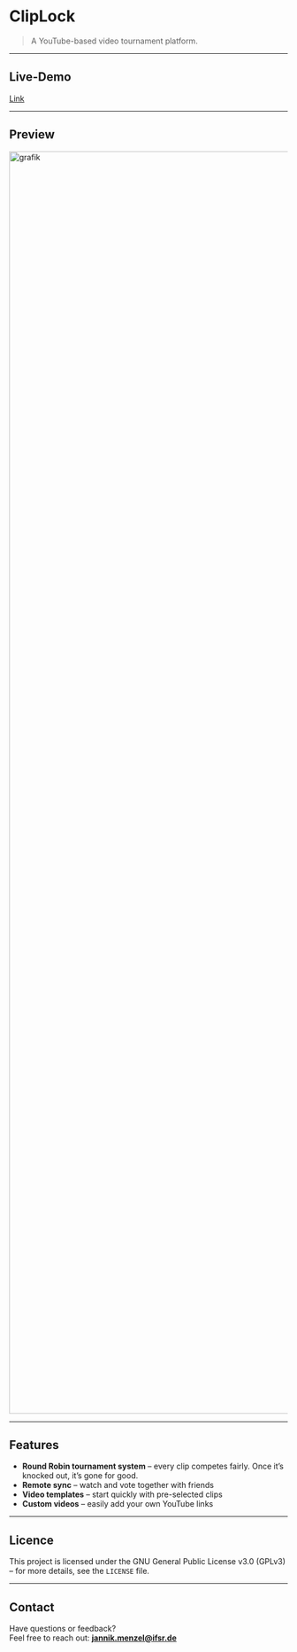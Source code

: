 # ClipLock

> A YouTube-based video tournament platform.

---

## Live-Demo

[Link](https://jannikmenzel.me/ClipLock)

---

## Preview

<img width="2279" alt="grafik" src="https://github.com/user-attachments/assets/af196058-99c8-4fef-88de-61e8e1d5e304" />

---

## Features

- **Round Robin tournament system** – every clip competes fairly. Once it’s knocked out, it’s gone for good.
- **Remote sync** – watch and vote together with friends
- **Video templates** – start quickly with pre-selected clips
- **Custom videos** – easily add your own YouTube links

---

## Licence

This project is licensed under the GNU General Public License v3.0 (GPLv3) – for more details, see the `LICENSE` file.

---

## Contact

Have questions or feedback?  
Feel free to reach out: **jannik.menzel@ifsr.de**
